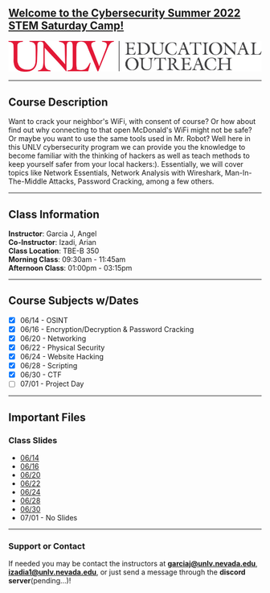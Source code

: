 ## [**Welcome to the Cybersecurity Summer 2022 STEM Saturday Camp!**]()
![UNLV Logo](/Images/UNLVEducationalOutreach.jpg)

---

## Course Description
Want to crack your neighbor's WiFi, with consent of course? Or how about find out why connecting to that open McDonald's WiFi might not be safe? Or maybe you want to use the same tools used in Mr. Robot? Well here in this UNLV cybersecurity program we can provide you the knowledge to become familiar with the thinking of hackers as well as teach methods to keep yourself safer from your local hackers:). Essentially, we will cover topics like Network Essentials, Network Analysis with Wireshark, Man-In-The-Middle Attacks, Password Cracking, among a few others.

---

## Class Information
**Instructor**: Garcia J, Angel  
**Co-Instructor**: Izadi, Arian  
**Class Location**: TBE-B 350  
**Morning Class**: 09:30am - 11:45am  
**Afternoon Class**: 01:00pm - 03:15pm  

---

## Course Subjects w/Dates
- [x] 06/14 - OSINT
- [x] 06/16 - Encryption/Decryption & Password Cracking
- [X] 06/20 - Networking
- [x] 06/22 - Physical Security
- [x] 06/24 - Website Hacking
- [x] 06/28 - Scripting
- [x] 06/30 - CTF
- [ ] 07/01 - Project Day

---

## Important Files

### Class Slides
- [06/14](https://docs.google.com/presentation/d/1P4nQEhX7d_d0Hi5SFE5ZSfrhnD1mbj6fOTgsEFp7dVo/edit?usp=sharing)
- [06/16](https://docs.google.com/presentation/d/1STzM6mt_ykl5maudRKw7twY3pQnvsQN_CnhiHdSUpW0/edit?usp=sharing)
- [06/20](https://docs.google.com/presentation/d/1swLjgFLfns97WF5vhC29Mf9Yq5dxXyDx7NQmdLTzZ2o/edit?usp=sharing)
- [06/22](https://docs.google.com/presentation/d/1DGIG6qFsj8UjrrEK6qpB-Mxb9fpcNRBsvqejUBmKnm8/edit?usp=sharing)
- [06/24](https://docs.google.com/presentation/d/1nazgkrd2P5E-PZqtI7TxRWX-R6hfIB43tOkZDgYovCM/edit?usp=sharing)  
- [06/28](https://docs.google.com/presentation/d/1y7aAjYwNR-rC2mPZPPNhtVg5qCeyglhSrDUB_cbjOz4/edit?usp=sharing)  
- [06/30](https://docs.google.com/presentation/d/1Y0m-T_DiY2z-rE7EU5lELpVdIe-jnqfjlozcWR3kWno/edit?usp=sharing)  
- 07/01 - No Slides  

---

### Support or Contact
If needed you may be contact the instructors at **garciaj@unlv.nevada.edu**, **izadia1@unlv.nevada.edu**, or just send a message through the **discord server**(pending...)!  
